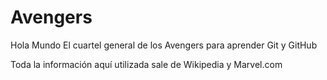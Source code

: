 # Avengers
Hola Mundo
El cuartel general de los Avengers para aprender Git y GitHub

Toda la información aquí utilizada sale de Wikipedia y Marvel.com
